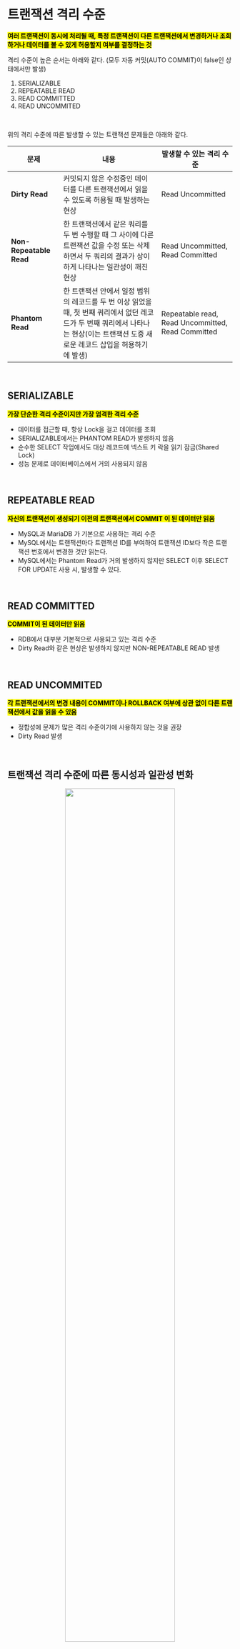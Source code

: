 #  트랜잭션 격리 수준 

<mark>**여러 트랜잭션이 동시에 처리될 때, 특정 트랜잭션이 다른 트랜잭션에서 변경하거나 조회하거나 데이터를 볼 수 있게 허용할지 여부를 결정하는 것**</mark></br>

격리 수준이 높은 순서는 아래와 같다. (모두 자동 커밋(AUTO COMMIT)이 false인 상태에서만 발생)
1. SERIALIZABLE
2. REPEATABLE READ
3. READ COMMITTED
4. READ UNCOMMITED

</br>


위의 격리 수준에 따른 발생할 수 있는 트랜잭션 문제들은 아래와 같다.

|문제|내용|발생할 수 있는 격리 수준|
|------|---|---|
|**Dirty Read**|커밋되지 않은 수정중인 데이터를 다른 트랜잭션에서 읽을 수 있도록 허용될 때 발생하는 현상|Read Uncommitted|
|**Non-Repeatable Read**|한 트랜잭션에서 같은 쿼리를 두 번 수행할 때 그 사이에 다른 트랜잭션 값을 수정 또는 삭제하면서 두 쿼리의 결과가 상이하게 나타나는 일관성이 깨진 현상|Read Uncommitted, Read Committed|
|**Phantom Read**|한 트랜잭션 안에서 일정 범위의 레코드를 두 번 이상 읽었을 때, 첫 번째 쿼리에서 없던 레코드가 두 번째 쿼리에서 나타나는 현상(이는 트랜잭션 도중 새로운 레코드 삽입을 허용하기에 발생) |Repeatable read, Read Uncommitted, Read Committed|

</br>

## SERIALIZABLE
<mark>**가장 단순한 격리 수준이지만 가장 엄격한 격리 수준**</mark>

- 데이터를 접근할 때, 항상 Lock을 걸고 데이터를 조회
- SERIALIZABLE에서는 PHANTOM READ가 발생하지 않음
- 순수한 SELECT 작업에서도 대상 레코드에 넥스트 키 락을 읽기 잠금(Shared Lock)
- 성능 문제로 데이터베이스에서 거의 사용되지 않음

</br>

## REPEATABLE READ
<mark>**자신의 트랜잭션이 생성되기 이전의 트랜잭션에서 COMMIT 이 된 데이터만 읽음**</mark>

- MySQL과 MariaDB 가 기본으로 사용하는 격리 수준
- MySQL에서는 트랜잭션마다 트랜잭션 ID를 부여하여 트랜잭션 ID보다 작은 트랜잭션 번호에서 변경한 것만 읽는다.
- MySQL에서는 Phantom Read가 거의 발생하지 않지만 SELECT 이후 SELECT FOR UPDATE 사용 시, 발생할 수 있다.


</br>

## READ COMMITTED
<mark>**COMMIT이 된 데이터만 읽음**</mark>

- RDB에서 대부분 기본적으로 사용되고 있는 격리 수준
- Dirty Read와 같은 현상은 발생하지 않지만 NON-REPEATABLE READ 발생 

</br>

## READ UNCOMMITED
<mark>**각 트랜잭션에서의 변경 내용이 COMMIT이나 ROLLBACK 여부에 상관 없이 다른 트랜잭션에서 값을 읽을 수 있음**</mark>

- 정합성에 문제가 많은 격리 수준이기에 사용하지 않는 것을 권장
- Dirty Read 발생

</br>

## 트랜잭션 격리 수준에 따른 동시성과 일관성 변화

<p align="center">
<img src="https://github.com/user-attachments/assets/a26f73f1-f290-4b13-88a9-2aeb9fbe7573" width="70%" height="70%"></br>
</p></br>


격리 수준이 높아지면 데이터의 일관성이 높아지지만, 동시에 처리가능한 트랜잭션의 양을 떨어진다. 반대의 경우 일관성을 유지되기 어렵지만, 동시에 처리할 수 있는 트랜잭션의 양을 늘어난다.

- 동시성 : 동시에 수행하는 트랜잭션 양
- 일관성 : 트랜잭션의 작업 처리 결과가 항상 일관성이 있어야 한다는 것





